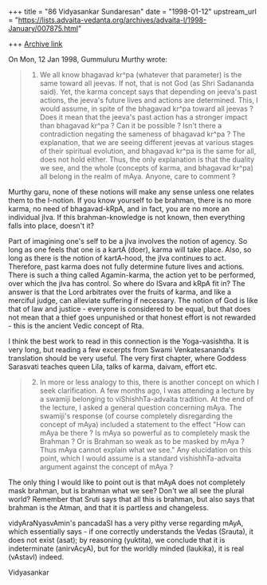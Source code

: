 +++
title = "86 Vidyasankar Sundaresan"
date = "1998-01-12"
upstream_url = "https://lists.advaita-vedanta.org/archives/advaita-l/1998-January/007875.html"

+++
[Archive link](https://lists.advaita-vedanta.org/archives/advaita-l/1998-January/007875.html)

On Mon, 12 Jan 1998, Gummuluru Murthy wrote:

> 1. We all know bhagavad kr^pa (whatever that parameter) is the same toward
>    all jeevas. If not, that is not God (as Shri Sadananda said). Yet, the
>    karma concept says that depending on jeeva's past actions, the jeeva's
>    future lives and actions are determined. This, I would assume, in spite
>    of the bhagavad kr^pa toward all jeevas ? Does it mean that the jeeva's
>    past action has a stronger impact than bhagavad kr^pa ? Can it be
>    possible ? Isn't there a contradiction negating the sameness of
>    bhagavad kr^pa ? The explanation, that we are seeing different jeevas
>    at various stages of their spiritual evolution, and bhagavad kr^pa is
>    the same for all, does not hold either. Thus, the only explanation is
>    that the duality we see, and the whole (concepts of karma, and
>    bhagavad kr^pa) all belong in the realm of mAya. Anyone, care to
>    comment ?

Murthy garu, none of these notions will make any sense unless one relates
them to the I-notion. If you know yourself to be brahman, there is no more
karma, no need of bhagavad-kRpA, and in fact, you are no more an
individual jIva. If this brahman-knowledge is not known, then everything
falls into place, doesn't it?

Part of imagining one's self to be a jIva involves the notion of agency.
So long as one feels that one is a kartA (doer), karma will take place.
Also, so long as there is the notion of kartA-hood, the jIva continues to
act. Therefore, past karma does not fully determine future lives and
actions. There is such a thing called Agamin-karma, the action yet to
be performed, over which the jIva has control. So where do ISvara and kRpA
fit in? The answer is that the Lord arbitrates over the fruits of karma,
and like a merciful judge, can alleviate suffering if necessary. The
notion of God is like that of law and justice - everyone is considered to
be equal, but that does not mean that a thief goes unpunished or that
honest effort is not rewarded - this is the ancient Vedic concept of Rta.

I think the best work to read in this connection is the Yoga-vasishtha.
It is very long, but reading a few excerpts from Swami Venkatesananda's
translation should be very useful. The very first chapter, where Goddess
Sarasvati teaches queen Lila, talks of karma, daivam, effort etc.

>
> 2. In more or less analogy to this, there is another concept on which I
>    seek clarification. A few months ago, I was attending a lecture by a
>    swamiji belonging to viShishhTa-advaita tradition. At the end of the
>    lecture, I asked a general question concerning mAya. The swamiji's
>    response (of course completely disregarding the concept of mAya)
>    included a statement to the effect "How can mAya be there ? Is mAya
>    so powerful as to completely mask the Brahman ? Or is Brahman so weak
>    as to be masked by mAya ? Thus mAya cannot explain what we see."
>    Any elucidation on this point, which I would assume is a standard
>    vishishhTa-advaita argument against the concept of mAya ?

The only thing I would like to point out is that mAyA does not completely
mask brahman, but is brahman what we see? Don't we all see the plural
world? Remember that Sruti says that all this is brahman, but also says
that brahman is the Atman, and that it is partless and changeless.

vidyAraNyasvAmin's pancadaSI has a very pithy verse regarding mAyA, which
essentially says - if one correctly understands the Vedas (Srauta), it
does not exist (asat); by reasoning (yuktita), we conclude that it is
indeterminate (anirvAcyA), but for the worldly minded (laukika), it is
real (vAstavI) indeed.

Vidyasankar

